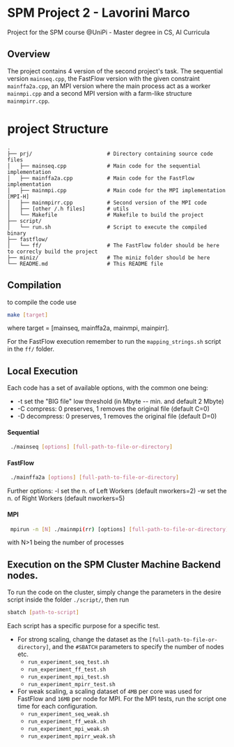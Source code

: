 # SPM Project 2 - Lavorini Marco

Project for the SPM course @UniPi - Master degree in CS, AI Curricula

## Overview

The project contains 4 version of the second project's task. The sequential version `mainseq.cpp`, the FastFlow version with the given constraint `mainffa2a.cpp`, an MPI version where the main process act as a worker `mainmpi.cpp` and a second MPI version with a farm-like structure `mainmpirr.cpp`.


# project Structure

```plaintext
.
├── prj/                        # Directory containing source code files
│   ├── mainseq.cpp             # Main code for the sequential implementation
│   ├── mainffa2a.cpp           # Main code for the FastFlow implementation
│   ├── mainmpi.cpp             # Main code for the MPI implementation [MPI-H]
│   ├── mainmpirr.cpp           # Second version of the MPI code
│   ├── [other /.h files]       # utils
│   └── Makefile                # Makefile to build the project
├── script/
│   └── run.sh                  # Script to execute the compiled binary
├── fastflow/
│   └── ff/                     # The FastFlow folder should be here to correcly build the project
├── miniz/                      # The miniz folder should be here 
└── README.md                   # This README file
```

## Compilation
to compile the code use

```bash
make [target]
```
where target = [mainseq, mainffa2a, mainmpi, mainpirr].

For the FastFlow execution remember to run the `mapping_strings.sh` script in the `ff/` folder.

## Local Execution 

Each code has a set of available options, with the common one being:
 - -t set the "BIG file" low threshold (in Mbyte -- min. and default 2 Mbyte)
 - -C compress: 0 preserves, 1 removes the original file (default C=0)
 - -D decompress: 0 preserves, 1 removes the original file (default D=0)

#### Sequential

```bash
 ./mainseq [options] [full-path-to-file-or-directory]
```

#### FastFlow

```bash
 ./mainffa2a [options] [full-path-to-file-or-directory]
```
Further options:
 -l set the n. of Left Workers (default nworkers=2)
 -w set the n. of Right Workers (default nworkers=5)

#### MPI

```bash
 mpirun -n [N] ./mainmpi(rr) [options] [full-path-to-file-or-directory]
```

with N>1 being the number of processes




## Execution on the SPM Cluster Machine Backend nodes.

To run the code on the cluster, simply change the parameters in the desire script inside the folder `./script/`, then run

```bash
sbatch [path-to-script]
```

Each script has a specific purpose for a specific test. 
- For strong scaling, change the dataset as the `[full-path-to-file-or-directory]`, and the `#SBATCH` parameters to specify the number of nodes etc.
    - `run_experiment_seq_test.sh`
    - `run_experiment_ff_test.sh`
    - `run_experiment_mpi_test.sh`
    - `run_experiment_mpirr_test.sh`
- For weak scaling, a scaling dataset of `4MB` per core was used for FastFlow and `16MB` per node for MPI. For the MPI tests, run the script one time for each configuration.
    - `run_experiment_seq_weak.sh`
    - `run_experiment_ff_weak.sh`
    - `run_experiment_mpi_weak.sh`
    - `run_experiment_mpirr_weak.sh`


